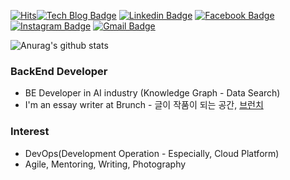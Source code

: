 [![Hits](https://hits.seeyoufarm.com/api/count/incr/badge.svg?url=https%3A%2F%2Fgithub.com%2Fooeunz%2Fhit-counter)](https://hits.seeyoufarm.com)[![Tech Blog Badge](https://img.shields.io/badge/-Tech%20blog-black?style=flat-square&logo=github&link=https://ooeunz.tistory.com/)](https://ooeunz.tistory.com/)
[![Linkedin Badge](https://img.shields.io/badge/-LinkedIn-blue?style=flat-square&logo=Linkedin&logoColor=white&link=https://www.linkedin.com/in/noah-ooeunz/)](https://www.linkedin.com/in/noah-ooeunz/)
[![Facebook Badge](https://img.shields.io/badge/facebook-1877f2?style=flat-square&logo=facebook&logoColor=white&link=https://www.facebook.com/noah.ooeunz)](https://www.facebook.com/noah.ooeunz)
[![Instagram Badge](https://img.shields.io/badge/-Instagram-dd2a7b?style=flat-square&logo=instagram&logoColor=white&link=https://www.instagram.com/ooeunz/)](https://www.instagram.com/ooeunz/) 
[![Gmail Badge](https://img.shields.io/badge/Gmail-d14836?style=flat-square&logo=Gmail&logoColor=white&link=mailto:yuns994@gmail.com)](mailto:yuns994@gmail.com)

![Anurag's github stats](https://github-readme-stats.vercel.app/api?username=ooeunz&show_icons=true)

### BackEnd Developer
- BE Developer in AI industry (Knowledge Graph - Data Search)
- I'm an essay writer at Brunch - 글이 작품이 되는 공간, [브런치](https://brunch.co.kr/@ooeunz)

### Interest
- DevOps(Development Operation - Especially, Cloud Platform)
- Agile, Mentoring, Writing, Photography

<div align=center>
</div>